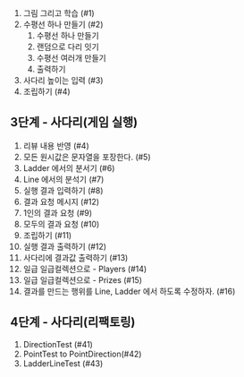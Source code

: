 1. 그림 그리고 학습 (#1)
1. 수평선 하나 만들기 (#2)
    1. 수평선 하나 만들기
    1. 랜덤으로 다리 잇기
    1. 수평선 여러개 만들기
    1. 출력하기 
1. 사다리 높이는 입력 (#3)
1. 조립하기 (#4)

## 3단계 - 사다리(게임 실행)
1. 리뷰 내용 반영 (#4)
1. 모든 원시값은 문자열을 포장한다. (#5) 
1. Ladder 에서의 분서기 (#6) 
1. Line 에서의 분석기 (#7)
1. 실행 결과 입력하기 (#8)
1. 결과 요청 메시지 (#12)
1. 1인의 결과 요청 (#9)
1. 모두의 결과 요청 (#10)
1. 조립하기 (#11)
1. 실행 결과 출력하기 (#12)
1. 사다리에 결과값 출력하기 (#13)
1. 일급 일급컬렉션으로 - Players (#14) 
1. 일급 일급컬렉션으로 - Prizes (#15)
1. 결과를 만드는 행위를 Line, Ladder 에서 하도록 수정하자. (#16)




## 4단계 - 사다리(리팩토링)
1. DirectionTest (#41)
1. PointTest to PointDirection(#42)
1. LadderLineTest (#43) 